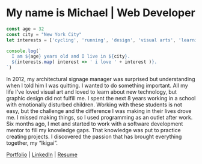 # My name is Michael | Web Developer

```Javascript
const age = 32
const city = "New York City"
let interests = ['cycling', 'running', 'design', 'visual arts', 'learning', 'creating']

console.log(`
  I am ${age} years old and I live in ${city}.
  ${interests.map( interest => ' i love ' + interest )}.
`)
```

In 2012, my architectural signage manager was surprised but understanding when I told him I was quitting. I wanted to do something important. All my life I've loved visual art and loved to learn about new technology, but graphic design did not fulfill me. I spent the next 8 years working in a school with emotionally disturbed children. Working with these students is not easy, but the challenge and the difference I was making in their lives drove me. I missed making things, so I used programming as an outlet after work. Six months ago, I met and started to work with a software development mentor to fill my knowledge gaps. That knowledge was put to practice creating projects. I discovered the passion that has brought everything together, my “Ikigai”.

[Portfolio](https://intrvertmichael.github.io) 
| [LinkedIn](https://www.linkedin.com/in/michaelpaguay/) 
| [Resume](https://intrvertmichael.github.io/static/media/resume.e00b5128.pdf)


<datalist id="animals">
    <option value="Cat">
    <option value="Dog">
    <option value="Chicken">
    <option value="Cow">
    <option value="Pig">
  </datalist>
